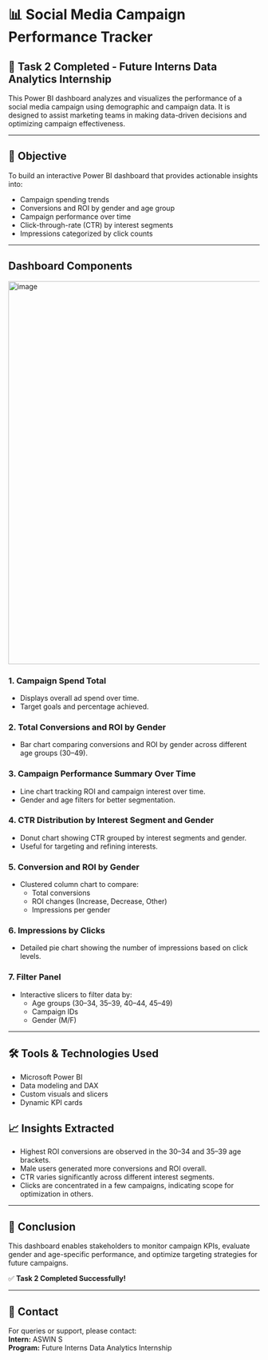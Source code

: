 # 📊 Social Media Campaign Performance Tracker

## 🚀 Task 2 Completed - Future Interns Data Analytics Internship

This Power BI dashboard analyzes and visualizes the performance of a social media campaign using demographic and campaign data. It is designed to assist marketing teams in making data-driven decisions and optimizing campaign effectiveness.

---

## 📌 Objective

To build an interactive Power BI dashboard that provides actionable insights into:

- Campaign spending trends
- Conversions and ROI by gender and age group
- Campaign performance over time
- Click-through-rate (CTR) by interest segments
- Impressions categorized by click counts

---

##  Dashboard Components
<img width="1366" height="767" alt="image" src="https://github.com/user-attachments/assets/43f263a8-a720-45e9-9f12-95a707be589d" />


### 1. **Campaign Spend Total**
- Displays overall ad spend over time.
- Target goals and percentage achieved.

### 2. **Total Conversions and ROI by Gender**
- Bar chart comparing conversions and ROI by gender across different age groups (30–49).

### 3. **Campaign Performance Summary Over Time**
- Line chart tracking ROI and campaign interest over time.
- Gender and age filters for better segmentation.

### 4. **CTR Distribution by Interest Segment and Gender**
- Donut chart showing CTR grouped by interest segments and gender.
- Useful for targeting and refining interests.

### 5. **Conversion and ROI by Gender**
- Clustered column chart to compare:
  - Total conversions
  - ROI changes (Increase, Decrease, Other)
  - Impressions per gender

### 6. **Impressions by Clicks**
- Detailed pie chart showing the number of impressions based on click levels.

### 7. **Filter Panel**
- Interactive slicers to filter data by:
  - Age groups (30–34, 35–39, 40–44, 45–49)
  - Campaign IDs
  - Gender (M/F)

---

## 🛠️ Tools & Technologies Used

- Microsoft Power BI
- Data modeling and DAX
- Custom visuals and slicers
- Dynamic KPI cards


## 📈 Insights Extracted

- Highest ROI conversions are observed in the 30–34 and 35–39 age brackets.
- Male users generated more conversions and ROI overall.
- CTR varies significantly across different interest segments.
- Clicks are concentrated in a few campaigns, indicating scope for optimization in others.

---

## 📝 Conclusion

This dashboard enables stakeholders to monitor campaign KPIs, evaluate gender and age-specific performance, and optimize targeting strategies for future campaigns.

✅ **Task 2 Completed Successfully!**

---

## 📧 Contact

For queries or support, please contact:  
**Intern:** ASWIN S  
**Program:** Future Interns Data Analytics Internship  

